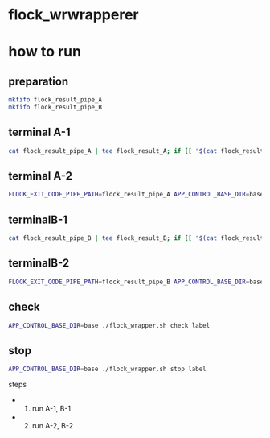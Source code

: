 # flock_wrwrapperer

# how to run
## preparation
``` bash
mkfifo flock_result_pipe_A
mkfifo flock_result_pipe_B
```

## terminal A-1
``` bash
cat flock_result_pipe_A | tee flock_result_A; if [[ "$(cat flock_result_A)" == 0 ]]; then tail -f base/label/latest/output; else echo '❌'; fi
```

## terminal A-2
``` bash
FLOCK_EXIT_CODE_PIPE_PATH=flock_result_pipe_A APP_CONTROL_BASE_DIR=base ./flock_wrapper.sh run label bash -c 'for ((i = 1; i <= 30; i++)); do echo "$i:A"; sleep 1; done'
```

## terminalB-1
``` bash
cat flock_result_pipe_B | tee flock_result_B; if [[ "$(cat flock_result_B)" == 0 ]]; then tail -f base/label/latest/output; else echo '❌'; fi
```

## terminalB-2
``` bash
FLOCK_EXIT_CODE_PIPE_PATH=flock_result_pipe_B APP_CONTROL_BASE_DIR=base ./flock_wrapper.sh run label bash -c 'for ((i = 1; i <= 30; i++)); do echo "$i:B"; sleep 1; done'
```

## check
``` bash
APP_CONTROL_BASE_DIR=base ./flock_wrapper.sh check label
```

## stop
``` bash
APP_CONTROL_BASE_DIR=base ./flock_wrapper.sh stop label
```

steps
* 1. run A-1, B-1
* 2. run A-2, B-2


